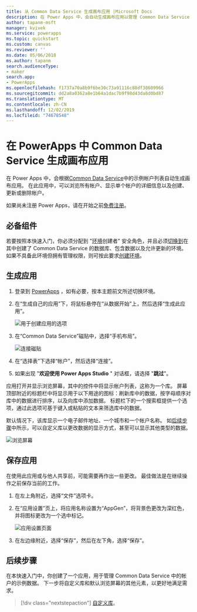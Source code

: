 ```yaml
---
title: 从 Common Data Service 生成画布应用 |Microsoft Docs
description: 在 Power Apps 中，会自动生成画布应用以管理 Common Data Service 中的数据
author: tapanm-msft
manager: kvivek
ms.service: powerapps
ms.topic: quickstart
ms.custom: canvas
ms.reviewer: ''
ms.date: 05/06/2018
ms.author: tapanm
search.audienceType:
- maker
search.app:
- PowerApps
ms.openlocfilehash: f1737a70a8b9f6be30c73a91116c88df38609966
ms.sourcegitcommit: dd2a8a0362a8e1b64a1dac7b9f98d43da8d0bd87
ms.translationtype: MT
ms.contentlocale: zh-CN
ms.lasthandoff: 12/02/2019
ms.locfileid: "74678548"
---
```

# <a name="generate-a-canvas-app-from-common-data-service-in-powerapps"></a>在 PowerApps 中 Common Data Service 生成画布应用

在 Power Apps 中，会根据[Common Data Service](../common-data-service/data-platform-intro.md)中的示例帐户列表自动生成画布应用。 在此应用中，可以浏览所有帐户、显示单个帐户的详细信息以及创建、更新或删除帐户。

如果尚未注册 Power Apps，请在开始之前[免费注册](https://make.powerapps.com?utm_source=padocs&utm_medium=linkinadoc&utm_campaign=referralsfromdoc)。

## <a name="prerequisites"></a>必备组件

若要按照本快速入门，你必须分配到 "[环境](https://docs.microsoft.com/power-platform/admin/database-security#predefined-security-roles)创建者" 安全角色，并且必须[切换到](working-with-environments.md)在其中创建了 Common Data Service 的数据库、包含数据以及允许更新的环境。 如果不具备此环境但拥有管理权限，则可按此要求[创建环境](https://docs.microsoft.com/power-platform/admin/environments-administration#create-an-environment)。

## <a name="generate-an-app"></a>生成应用

1. 登录到 [PowerApps](https://make.powerapps.com?utm_source=padocs&utm_medium=linkinadoc&utm_campaign=referralsfromdoc) ，如有必要，按本主题前文所述切换环境。

1. 在“生成自己的应用”下，将鼠标悬停在“从数据开始”上，然后选择“生成此应用”。

    ![用于创建应用的选项](./media/data-platform-create-app/start-from-data.png)

1. 在“Common Data Service”磁贴中，选择“手机布局”。

    ![连接磁贴](./media/data-platform-create-app/connection-tile.png)

1. 在“选择表”下选择“帐户”，然后选择“连接”。

1. 如果出现 "**欢迎使用 Power Apps Studio** " 对话框，请选择 "**跳过**"。

应用打开并显示浏览屏幕，其中的控件中将显示帐户列表，这称为一个库。 屏幕顶部附近的标题栏中将显示用于以下用途的图标：刷新库中的数据，按字母顺序对库中的数据进行排序，以及向库中添加数据。 标题栏下的一个搜索框提供一个选项，通过此选项可基于键入或粘贴的文本来筛选库中的数据。 

默认情况下，该库显示一个电子邮件地址、一个城市和一个帐户名称。 如[后续步骤](data-platform-create-app.md#next-steps)中所示，可以自定义库以更改数据的显示方式，甚至可以显示其他类型的数据。

![浏览屏幕](./media/data-platform-create-app/browse-screen.png)

## <a name="save-the-app"></a>保存应用
在使用此应用或与他人共享前，可能需要再作出一些更改。 最佳做法是在继续操作之前保存当前的工作。

1. 在左上角附近，选择“文件”选项卡。

1. 在“应用设置”页上，将应用名称设置为“AppGen”，将背景色更改为深红色，并将图标更改为一个选中标记。

    ![应用设置页面](./media/data-platform-create-app/app-settings.png)

1. 在左边缘附近，选择“保存”，然后在左下角，选择“保存”。

## <a name="next-steps"></a>后续步骤
在本快速入门中，你创建了一个应用，用于管理 Common Data Service 中的帐户的示例数据。 下一步将自定义库和默认浏览屏幕的其他元素，以更好地满足需求。

> [!div class="nextstepaction"]
> [自定义库](customize-layout-sharepoint.md)。
